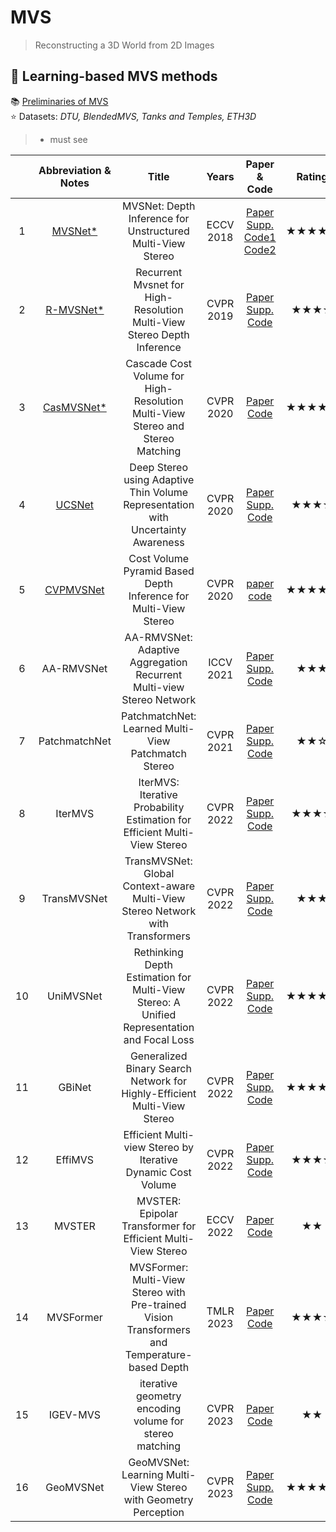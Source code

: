# MVS
> Reconstructing a 3D World from 2D Images

## :bookmark_tabs:	 Learning-based MVS methods
:books:  [Preliminaries of MVS](Preliminaries/)    
:star:  Datasets: *DTU, BlendedMVS, Tanks and Temples, ETH3D*  
> * must see  
  
|  | Abbreviation & Notes | Title | Years | Paper & Code | Rating |
| :-------: | :-------: | :-------: | :---------: | :-------: | :-------: |
| 1 | [MVSNet*](Networks/MVSNet.md) | MVSNet: Depth Inference for Unstructured Multi-View Stereo | ECCV 2018 | [Paper](https://openaccess.thecvf.com/content_ECCV_2018/papers/Yao_Yao_MVSNet_Depth_Inference_ECCV_2018_paper.pdf)<br>[Supp.](https://yoyo000.github.io/papers/yao2018mvsnet_supp.pdf)<br>[Code1](https://github.com/YoYo000/MVSNet)<br>[Code2](https://github.com/xy-guo/MVSNet_pytorch)| ★★★★★ |  
| 2 | [R-MVSNet*](Networks/R-MVSNet.md) | Recurrent Mvsnet for High-Resolution Multi-View Stereo Depth Inference | CVPR 2019 | [Paper](https://openaccess.thecvf.com/content_CVPR_2019/papers/Yao_Recurrent_MVSNet_for_High-Resolution_Multi-View_Stereo_Depth_Inference_CVPR_2019_paper.pdf) <br>[Supp.](https://openaccess.thecvf.com/content_CVPR_2019/supplemental/Yao_Recurrent_MVSNet_for_CVPR_2019_supplemental.pdf)<br>[Code](https://github.com/YoYo000/MVSNet)| ★★★☆ |  
| 3 | [CasMVSNet*](Networks/CasMVSNet.md) | Cascade Cost Volume for High-Resolution Multi-View Stereo and Stereo Matching | CVPR 2020 | [Paper](https://openaccess.thecvf.com/content_CVPR_2020/papers/Gu_Cascade_Cost_Volume_for_High-Resolution_Multi-View_Stereo_and_Stereo_Matching_CVPR_2020_paper.pdf)<br>[Code](https://github.com/alibaba/cascade-stereo/tree/master/CasMVSNet)| ★★★★★ | 
| 4 | [UCSNet](Networks/UCSNet.md) | Deep Stereo using Adaptive Thin Volume Representation with Uncertainty Awareness | CVPR 2020 | [Paper](https://openaccess.thecvf.com/content_CVPR_2020/papers/Cheng_Deep_Stereo_Using_Adaptive_Thin_Volume_Representation_With_Uncertainty_Awareness_CVPR_2020_paper.pdf)<br>[Supp.](https://openaccess.thecvf.com/content_CVPR_2020/supplemental/Cheng_Deep_Stereo_Using_CVPR_2020_supplemental.pdf)<br>[Code](https://github.com/touristCheng/UCSNet)| ★★★☆ |  
| 5 | [CVPMVSNet](Networks/CVPMVSNet.md) | Cost Volume Pyramid Based Depth Inference for Multi-View Stereo| CVPR 2020 | [paper](https://openaccess.thecvf.com/content_CVPR_2020/papers/Yang_Cost_Volume_Pyramid_Based_Depth_Inference_for_Multi-View_Stereo_CVPR_2020_paper.pdf)<br>[code](https://github.com/JiayuYANG/CVP-MVSNet) | ★★★★☆ |
| 6 | AA-RMVSNet | AA-RMVSNet: Adaptive Aggregation Recurrent Multi-view Stereo Network | ICCV 2021 | [Paper](https://openaccess.thecvf.com/content/ICCV2021/papers/Wei_AA-RMVSNet_Adaptive_Aggregation_Recurrent_Multi-View_Stereo_Network_ICCV_2021_paper.pdf) <br>[Supp.](https://openaccess.thecvf.com/content/ICCV2021/supplemental/Wei_AA-RMVSNet_Adaptive_Aggregation_ICCV_2021_supplemental.pdf)<br>[Code](https://github.com/QT-Zhu/AA-RMVSNet)| ★★★ |  
| 7 | PatchmatchNet | PatchmatchNet: Learned Multi-View Patchmatch Stereo | CVPR 2021 | [Paper](https://openaccess.thecvf.com/content/CVPR2021/papers/Wang_PatchmatchNet_Learned_Multi-View_Patchmatch_Stereo_CVPR_2021_paper.pdf)<br>[Supp.](https://openaccess.thecvf.com/content/CVPR2021/supplemental/Wang_PatchmatchNet_Learned_Multi-View_CVPR_2021_supplemental.pdf)<br>[Code](https://github.com/FangjinhuaWang/PatchmatchNet)| ★★☆ |  
| 8 | IterMVS | IterMVS: Iterative Probability Estimation for Efficient Multi-View Stereo | CVPR 2022 | [Paper](https://openaccess.thecvf.com/content/CVPR2022/papers/Wang_IterMVS_Iterative_Probability_Estimation_for_Efficient_Multi-View_Stereo_CVPR_2022_paper.pdf)<br>[Supp.](https://openaccess.thecvf.com/content/CVPR2022/supplemental/Wang_IterMVS_Iterative_Probability_CVPR_2022_supplemental.pdf)<br>[Code](https://github.com/FangjinhuaWang/IterMVS)| ★★★☆ |   
| 9 | TransMVSNet | TransMVSNet: Global Context-aware Multi-View Stereo Network with Transformers | CVPR 2022 | [Paper](https://openaccess.thecvf.com/content/CVPR2022/papers/Ding_TransMVSNet_Global_Context-Aware_Multi-View_Stereo_Network_With_Transformers_CVPR_2022_paper.pdf)<br>[Supp.](https://openaccess.thecvf.com/content/CVPR2022/supplemental/Ding_TransMVSNet_Global_Context-Aware_CVPR_2022_supplemental.pdf)<br>[Code](https://github.com/megvii-research/TransMVSNet)|  ★★★ |  
| 10 | UniMVSNet | Rethinking Depth Estimation for Multi-View Stereo: A Unified Representation and Focal Loss | CVPR 2022 | [Paper](https://openaccess.thecvf.com/content/CVPR2022/papers/Peng_Rethinking_Depth_Estimation_for_Multi-View_Stereo_A_Unified_Representation_CVPR_2022_paper.pdf)<br>[Supp.](https://openaccess.thecvf.com/content/CVPR2022/supplemental/Peng_Rethinking_Depth_Estimation_CVPR_2022_supplemental.pdf)<br>[Code](https://github.com/prstrive/UniMVSNet)| ★★★★★ |  
| 11 | GBiNet | Generalized Binary Search Network for Highly-Efficient Multi-View Stereo | CVPR 2022 | [Paper](https://openaccess.thecvf.com/content/CVPR2022/papers/Mi_Generalized_Binary_Search_Network_for_Highly-Efficient_Multi-View_Stereo_CVPR_2022_paper.pdf)<br>[Supp.](https://openaccess.thecvf.com/content/CVPR2022/supplemental/Mi_Generalized_Binary_Search_CVPR_2022_supplemental.pdf)<br>[Code](https://github.com/MiZhenxing/GBi-Net)|  ★★★★★ |  
| 12 | EffiMVS | Efficient Multi-view Stereo by Iterative Dynamic Cost Volume | CVPR 2022 | [Paper](https://openaccess.thecvf.com/content/CVPR2022/papers/Wang_Efficient_Multi-View_Stereo_by_Iterative_Dynamic_Cost_Volume_CVPR_2022_paper.pdf)<br>[Supp.](https://openaccess.thecvf.com/content/CVPR2022/supplemental/Wang_Efficient_Multi-View_Stereo_CVPR_2022_supplemental.pdf)<br>[Code](https://github.com/bdwsq1996/Effi-MVS)|  ★★★☆ |  
| 13 | MVSTER | MVSTER: Epipolar Transformer for Efficient Multi-View Stereo | ECCV 2022 | [Paper](https://arxiv.org/pdf/2204.07346.pdf)<br>[Code](https://github.com/JeffWang987/MVSTER)|  ★★ |  
| 14 | MVSFormer | MVSFormer: Multi-View Stereo with Pre-trained Vision Transformers and Temperature-based Depth | TMLR 2023 | [Paper](https://openreview.net/pdf?id=2VWR6JfwNo)<br>[Code](https://github.com/ewrfcas/MVSFormer)|  ★★★☆ |  
| 15 | IGEV-MVS | iterative geometry encoding volume for stereo matching | CVPR 2023 | [Paper](https://openaccess.thecvf.com/content/CVPR2023/papers/Xu_Iterative_Geometry_Encoding_Volume_for_Stereo_Matching_CVPR_2023_paper.pdf)<br>[Code](https://github.com/gangweiX/IGEV/tree/main/IGEV-MVS)| ★★ |  
| 16 | GeoMVSNet | GeoMVSNet: Learning Multi-View Stereo with Geometry Perception | CVPR 2023 | [Paper](https://openaccess.thecvf.com/content/CVPR2023/papers/Zhang_GeoMVSNet_Learning_Multi-View_Stereo_With_Geometry_Perception_CVPR_2023_paper.pdf)<br>[Supp.](https://openaccess.thecvf.com/content/CVPR2023/supplemental/Zhang_GeoMVSNet_Learning_Multi-View_CVPR_2023_supplemental.pdf)<br>[Code](https://github.com/doubleZ0108/GeoMVSNet)| ★★★★☆ |  


